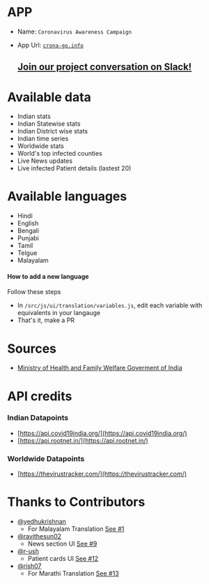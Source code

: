 # APP
- Name: `Coronavirus Awareness Campaign`
- App Url: [`crona-go.info`](https://corona-go.info)

    ## [Join our project conversation on Slack!](https://join.slack.com/t/corona-go-app/shared_invite/zt-d761526p-xYZlrXUsGmZ6ec04a2R6JQ)

# Available data
- Indian stats
- Indian Statewise stats
- Indian District wise stats
- Indian time series
- Worldwide stats
- World's top infected counties
- Live News updates
- Live infected Patient details (lastest 20)

# Available languages
- Hindi
- English
- Bengali
- Punjabi
- Tamil
- Telgue
- Malayalam

#### How to add a new language 
    
Follow these steps
- In `/src/js/ui/translation/variables.js`, edit each variable with equivalents in your langauge
- That's it, make a PR

# Sources
- [Ministry of Health and Family Welfare Goverment of India](https://www.mohfw.gov.in/)

# API credits
### Indian Datapoints
- [https://api.covid19india.org/](https://api.covid19india.org/)
- [https://api.rootnet.in/](https://api.rootnet.in/)

### Worldwide Datapoints
- [https://thevirustracker.com/](https://thevirustracker.com/)

# Thanks to Contributors
- [@yedhukrishnan](https://github.com/yedhukrishnan)
    - For Malayalam Translation [See #1](https://github.com/rajchandra3/fight-corona/pull/1)
- [@ravithesun02](https://github.com/ravithesun02)
    - News section UI [See #9](https://github.com/rajchandra3/fight-corona/pull/9)
- [@r-ush](https://github.com/r-ush)
    - Patient cards UI [See #12](https://github.com/rajchandra3/fight-corona/pull/12)
- [@rish07](https://github.com/rish07)
    - For Marathi Translation [See #13](https://github.com/rajchandra3/fight-corona/pull/13)


